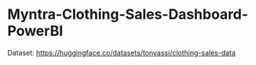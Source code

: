 # Myntra-Clothing-Sales-Dashboard-PowerBI
Dataset: https://huggingface.co/datasets/tonyassi/clothing-sales-data
